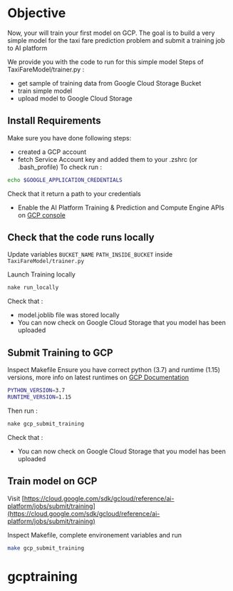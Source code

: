 # Objective

Now, your will train your first model on GCP.
The goal is to build a very simple model for the taxi fare prediction problem and submit a training job to AI platform  

We provide you with the code to run for this simple model
Steps of TaxiFareModel/trainer.py :
- get sample of training data from Google Cloud Storage Bucket
- train simple model
- upload model to Google Cloud Storage

## Install Requirements

Make sure you have done following steps:
- created a GCP account
- fetch Service Account key and added them to your .zshrc (or .bash_profile) To check run :
```bash
echo $GOOGLE_APPLICATION_CREDENTIALS
```
Check that it return a path to your credentials  
- Enable the AI Platform Training & Prediction and Compute Engine APIs on [GCP console](https://console.cloud.google.com/flows/enableapi?apiid=ml.googleapis.com,compute_component&_ga=2.269215094.662509797.1580849510-2071889129.1567861089&_gac=1.154971594.1580849512.CjwKCAiAyeTxBRBvEiwAuM8dnbZ6uMwizbZW44J2mBCX6ncEjwjwpgF8S8QsvhYAXLkJ8awDnIRTNRoCJ_0QAvD_BwE)

## Check that the code runs locally

Update variables `BUCKET_NAME` `PATH_INSIDE_BUCKET` inside `TaxiFareModel/trainer.py`

Launch Training locally

```bash
nake run_locally
```

Check that :
- model.joblib file was stored locally
- You can now check on Google Cloud Storage that you model has been uploaded  

## Submit Training to GCP

Inspect Makefile
Ensure you have correct python (3.7) and runtime (1.15) versions, more info on latest runtimes on [GCP Documentation](https://cloud.google.com/ai-platform/training/docs/runtime-version-list?hl=en)

```bash
PYTHON_VERSION=3.7
RUNTIME_VERSION=1.15
```

Then run :
```bash
nake gcp_submit_training
```
Check that :
- You can now check on Google Cloud Storage that you model has been uploaded

## Train model on GCP

Visit [https://cloud.google.com/sdk/gcloud/reference/ai-platform/jobs/submit/training](https://cloud.google.com/sdk/gcloud/reference/ai-platform/jobs/submit/training)

Inspect Makefile, complete environement variables and run
```bash
make gcp_submit_training
```
# gcptraining
